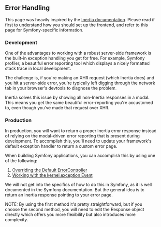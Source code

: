 ## Error Handling

This page was heavily inspired by the [Inertia documentation](https://inertiajs.com/error-handling). Please read if
first to understand how you should set up the frontend, and refer to this page for Symfony-specific information.

### Development

One of the advantages to working with a robust server-side framework is the built-in exception handling you get for
free. For example, Symfony profiler, a beautiful error reporting tool which displays a nicely formatted stack
trace in local development.

The challenge is, if you're making an XHR request (which Inertia does) and you hit a server-side error, you're typically
left digging through the network tab in your browser's devtools to diagnose the problem.

Inertia solves this issue by showing all non-Inertia responses in a modal. This means you get the same beautiful
error-reporting you're accustomed to, even though you've made that request over XHR.

### Production

In production, you will want to return a proper Inertia error response instead of relying on the modal-driven error
reporting that is present during development. To accomplish this, you'll need to update your framework's default
exception handler to return a custom error page.

When building Symfony applications, you can accomplish this by using one of the following:

1. [Overriding the Default ErrorController](https://symfony.com/doc/current/controller/error_pages.html#overriding-the-default-errorcontroller)
2. [Working with the kernel.exception Event](https://symfony.com/doc/current/controller/error_pages.html#working-with-the-kernel-exception-event)

We will not get into the specifics of how to do this in Symfony, as it is well documented in the Symfony documentation.
But the general idea is to return an Inertia response pointing to your error page. 

NOTE: By using the first method it's pretty straightforward, but if you choose the second method, you will need to edit the
Response object directly which offers you more flexibility but also introduces more complexity.



